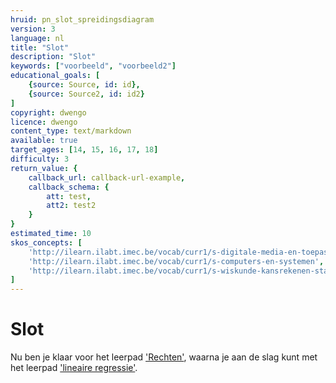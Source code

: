 ```yaml
---
hruid: pn_slot_spreidingsdiagram
version: 3
language: nl
title: "Slot"
description: "Slot"
keywords: ["voorbeeld", "voorbeeld2"]
educational_goals: [
    {source: Source, id: id}, 
    {source: Source2, id: id2}
]
copyright: dwengo
licence: dwengo
content_type: text/markdown
available: true
target_ages: [14, 15, 16, 17, 18]
difficulty: 3
return_value: {
    callback_url: callback-url-example,
    callback_schema: {
        att: test,
        att2: test2
    }
}
estimated_time: 10
skos_concepts: [
    'http://ilearn.ilabt.imec.be/vocab/curr1/s-digitale-media-en-toepassingen', 
    'http://ilearn.ilabt.imec.be/vocab/curr1/s-computers-en-systemen', 
    'http://ilearn.ilabt.imec.be/vocab/curr1/s-wiskunde-kansrekenen-statistiek'
]
---
```

# Slot

Nu ben je klaar voor het leerpad ['Rechten'](https://www.dwengo.org/learning-path.html?hruid=maths_rechten&language=nl&te=true&source_page=%2Fmath_with_python%2F&source_title=%20Python%20in%20de%20Wiskundeles#pn_inleiding_rechten;nl;3), waarna je aan de slag kunt met het leerpad ['lineaire regressie'](https://www.dwengo.org/learning-path.html?hruid=maths_lineaireregressie&language=nl&te=true&source_page=%2Fmath_with_python%2F&source_title=%20Python%20in%20de%20Wiskundeles#pn_inleiding_lineaireregressie;nl;3).
